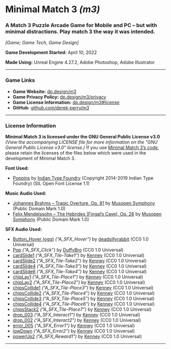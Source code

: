 # Minimal Match 3 _(m3)_
### A Match 3 Puzzle Arcade Game for Mobile and PC – but with minimal distractions. Play match 3 the way it was intended.
_[Game; Game Tech, Game Design]_

**Game Development Started:** April 10, 2022

**Made Using:** Unreal Engine 4.27.2, Adobe Photoshop, Adobe Illustrator

---

### Game Links
- **Game Website:** [dp.design/m3](https://dp.design/m3 "Visit the main game website for Minimal Match 3 at dp.design/m3")
- **Game Privacy Policy:** [dp.design/m3/privacy](https://dp.design/m3/privacy "Visit the privacy policy for Minimal Match 3 at dp.design/m3/privacy")
- **Game License Information:** [dp.design/m3#license](https://dp.design/m3#license "View the game license information for Minimal Match 3 at dp.design/m3#license")
- **GitHub:** [github.com/derek-perry/m3](https://github.com/derek-perry/m3 "Visit the GitHub for Minimal Match 3 at github.com/derek-perry/m3")

---

### License Information
**Minimal Match 3 is licensed under the GNU General Public License v3.0**
_(View the accompanying LICENSE file for more information on the "GNU General Public License v3.0" license.)_
If you use [Minimal Match 3’s code](https://github.com/derek-perry/m3 "View Minimal Match 3 by dp.design on GitHub"), please retain the licenses of the files below which were used in the development of Minimal Match 3.

**Font Used:**
- [Poppins](https://github.com/itfoundry/Poppins "View the Poppins font on GitHub") by [Indian Type Foundry](https://github.com/itfoundry) (Copyright 2014-2019 Indian Type Foundry) (SIL Open Font License 1.1)

**Music Audio Used:**
- [Johannes Brahms – Tragic Overture, Op. 81](https://musopen.org/music/2120-tragic-overture-op-81/#recordings "Visit the music recording source of Johannes Brahms' Tragic Overture, Op. 81 on musopen.org") by [Musopen Symphony](https://musopen.org/music/performer/musopen-symphony "Visit Musopen Symphony, the performer/recorder of the music recording for Johannes Brahms' Tragic Overture, Op. 81, on musopen.org") (Public Domain Mark 1.0)
- [Felix Mendelssohn – The Hebrides (Fingal’s Cave), Op. 26](https://musopen.org/music/306-the-hebrides-fingals-cave-op-26/#recordings "Visit the music recording source of Felix Mendelssohn's The Hebrides (Fingal's Cave), Op. 26 on musopen.org") by [Musopen Symphony](https://musopen.org/music/performer/musopen-symphony "Visit Musopen Symphony, the performer/recorder of the music recording for Felix Mendelssohn's The Hebrides (Fingal's Cave), Op. 26, on musopen.org") (Public Domain Mark 1.0)

**SFX Audio Used:**
- [Button_Hover (ogg)](https://freesound.org/people/deadsillyrabbit/sounds/251389 "Visit the Button Hover sound source on Freesound.org") _(“A_SFX_Hover”)_ by [deadsillyrabbit](https://freesound.org/people/deadsillyrabbit "Visit deadsillyrabbit, the creator of the Button Hover sound, on Freesound.org") (CC0 1.0 Universal)
- [Pop](https://freesound.org/people/DuffyBro/sounds/319107 "Visit the Pop or Button Click sound source on Freesound.org") _(“A_SFX_Click”)_ by [DuffyBro](https://freesound.org/people/DuffyBro "Visit DuffyBro, the creator of the Pop or Button Click sound, on Freesound.org") (CC0 1.0 Universal)
- [cardSlide1](https://kenney.nl/assets/casino-audio "Visit the cardSlide1 sound source on kenney.nl") _(“A_SFX_Tile-Take1”)_ by [Kenney](https://kenney.nl/ "Visit Kenney, the creator of the cardSlide1 sound, on kenney.nl") (CC0 1.0 Universal)
- [cardSlide2](https://kenney.nl/assets/casino-audio "Visit the cardSlide2 sound source on kenney.nl") _(“A_SFX_Tile-Take2”)_ by [Kenney](https://kenney.nl/ "Visit Kenney, the creator of the cardSlide2 sound, on kenney.nl") (CC0 1.0 Universal)
- [cardSlide4](https://kenney.nl/assets/casino-audio "Visit the cardSlide4 sound source on kenney.nl") _(“A_SFX_Tile-Take3”)_ by [Kenney](https://kenney.nl/ "Visit Kenney, the creator of the cardSlide4 sound, on kenney.nl") (CC0 1.0 Universal)
- [cardSlide6](https://kenney.nl/assets/casino-audio "Visit the cardSlide6 sound source on kenney.nl") _(“A_SFX_Tile-Take4”)_ by [Kenney](https://kenney.nl/ "Visit Kenney, the creator of the cardSlide6 sound, on kenney.nl") (CC0 1.0 Universal)
- [chipLay1](https://kenney.nl/assets/casino-audio "Visit the chipLay1 sound source on kenney.nl") _(“A_SFX_Tile-Place1”)_ by [Kenney](https://kenney.nl/ "Visit Kenney, the creator of the chipLay1 sound, on kenney.nl") (CC0 1.0 Universal)
- [chipLay2](https://kenney.nl/assets/casino-audio "Visit the chipLay2 sound source on kenney.nl") _(“A_SFX_Tile-Place2”)_ by [Kenney](https://kenney.nl/ "Visit Kenney, the creator of the chipLay2 sound, on kenney.nl") (CC0 1.0 Universal)
- [chipsCollide1](https://kenney.nl/assets/casino-audio "Visit the chipsCollide1 sound source on kenney.nl") _(“A_SFX_Tile-Place3”)_ by [Kenney](https://kenney.nl/ "Visit Kenney, the creator of the chipsCollide1 sound, on kenney.nl") (CC0 1.0 Universal)
- [chipsCollide2](https://kenney.nl/assets/casino-audio "Visit the chipsCollide2 sound source on kenney.nl") _(“A_SFX_Tile-Place4”)_ by [Kenney](https://kenney.nl/ "Visit Kenney, the creator of the chipsCollide2 sound, on kenney.nl") (CC0 1.0 Universal)
- [chipsCollide3](https://kenney.nl/assets/casino-audio "Visit the chipsCollide3 sound source on kenney.nl") _(“A_SFX_Tile-Place5”)_ by [Kenney](https://kenney.nl/ "Visit Kenney, the creator of the chipsCollide3 sound, on kenney.nl") (CC0 1.0 Universal)
- [chipsCollide4](https://kenney.nl/assets/casino-audio "Visit the chipsCollide4 sound source on kenney.nl") _(“A_SFX_Tile-Place6”)_ by [Kenney](https://kenney.nl/ "Visit Kenney, the creator of the chipsCollide4 sound, on kenney.nl") (CC0 1.0 Universal)
- [chipsStack2](https://kenney.nl/assets/casino-audio "Visit the chipsStack2 sound source on kenney.nl") _(“A_SFX_Tile-Place7”)_ by [Kenney](https://kenney.nl/ "Visit Kenney, the creator of the chipsStack2 sound, on kenney.nl") (CC0 1.0 Universal)
- [drop_003](https://kenney.nl/assets/interface-sounds "Visit the drop_003 sound source on kenney.nl") _(“A_SFX_Interact1”)_ by [Kenney](https://kenney.nl/ "Visit Kenney, the creator of the drop_003 sound, on kenney.nl") (CC0 1.0 Universal)
- [drop_002](https://kenney.nl/assets/interface-sounds "Visit the drop_002 sound source on kenney.nl") _(“A_SFX_Interact2”)_ by [Kenney](https://kenney.nl/ "Visit Kenney, the creator of the drop_002 sound, on kenney.nl") (CC0 1.0 Universal)
- [error_005](https://kenney.nl/assets/interface-sounds "Visit the error_005 sound source on kenney.nl") _(“A_SFX_Error1”)_ by [Kenney](https://kenney.nl/ "Visit Kenney, the creator of the error_005 sound, on kenney.nl") (CC0 1.0 Universal)
- [lowDown](https://kenney.nl/assets/digital-audio "Visit the lowDown sound source on kenney.nl") _(“A_SFX_Error2”)_ by [Kenney](https://kenney.nl/ "Visit Kenney, the creator of the lowDown sound, on kenney.nl") (CC0 1.0 Universal)
- [powerUp2](https://kenney.nl/assets/digital-audio "Visit the powerUp2 sound source on kenney.nl") _(“A_SFX_Reward1”)_ by [Kenney](https://kenney.nl/ "Visit Kenney, the creator of the powerUp2 sound, on kenney.nl") (CC0 1.0 Universal)

---